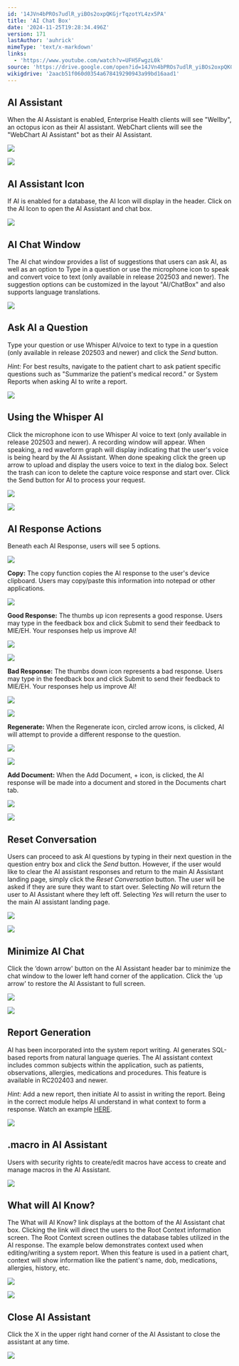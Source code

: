 ```yaml
---
id: '14JVn4bPROs7udlR_yiBOs2oxpQKGjrTqzotYL4zx5PA'
title: 'AI Chat Box'
date: '2024-11-25T19:28:34.496Z'
version: 171
lastAuthor: 'auhrick'
mimeType: 'text/x-markdown'
links:
  - 'https://www.youtube.com/watch?v=UFH5FwgzL0k'
source: 'https://drive.google.com/open?id=14JVn4bPROs7udlR_yiBOs2oxpQKGjrTqzotYL4zx5PA'
wikigdrive: '2aacb51f060d0354a678419290943a99bd16aad1'
---
```

## AI Assistant

When the AI Assistant is enabled, Enterprise Health clients will see "Wellby", an octopus icon as their AI assistant. WebChart clients will see the "WebChart AI Assistant" bot as their AI Assistant.

![](../ai-chat-box.assets/4a592aa2b27faafc5cc0b71419707283.png)

![](../ai-chat-box.assets/4c91b23b8ae8307ae3e47959ffaceddf.png)

## AI Assistant Icon

If AI is enabled for a database, the AI Icon will display in the header. Click on the AI Icon to open the AI Assistant and chat box.

![](../ai-chat-box.assets/0e350231586c47faf8f2bf2324a34811.png)

## AI Chat Window

The AI chat window provides a list of suggestions that users can ask AI, as well as an option to Type in a question or use the microphone icon to speak and convert voice to text (only available in release 202503 and newer). The suggestion options can be customized in the layout "AI/ChatBox" and also supports language translations.

![](../ai-chat-box.assets/0845d8dcd7dcc028e2c3a351071624ea.png)

## Ask AI a Question

Type your question or use Whisper AI/voice to text to type in a question (only available in release 202503 and newer) and click the *Send* button.

*Hint:* For best results, navigate to the patient chart to ask patient specific questions such as "Summarize the patient's medical record." or System Reports when asking AI to write a report.

![](../ai-chat-box.assets/7916f4979e750c449bb0f0e9de693578.png)

## Using the Whisper AI

Click the microphone icon to use Whisper AI voice to text (only available in release 202503 and newer). A recording window will appear. When speaking, a red waveform graph will display indicating that the user's voice is being heard by the AI Assistant. When done speaking click the green up arrow to upload and display the users voice to text in the dialog box. Select the trash can icon to delete the capture voice response and start over. Click the Send button for AI to process your request.

![](../ai-chat-box.assets/4c440900aa68f0027539c549ad74e261.png)

![](../ai-chat-box.assets/047369c5db95351be4a6171a1aee3e56.png)

## AI Response Actions

Beneath each AI Response, users will see 5 options.

![](../ai-chat-box.assets/39af36658f94da1c2cbe087f5a2cfb6c.png)

**Copy:** The copy function copies the AI response to the user's device clipboard. Users may copy/paste this information into notepad or other applications.

![](../ai-chat-box.assets/be3cdae8754829aeeaf1b93abd6856fe.png)

**Good Response:** The thumbs up icon represents a good response. Users may type in the feedback box and click Submit to send their feedback to MIE/EH. Your responses help us improve AI!

![](../ai-chat-box.assets/9cfa3ba2f9245298861f3f43ec326847.png)

![](../ai-chat-box.assets/e95d17e73c00e1d3d0fa58909bf03949.png)

**Bad Response:** The thumbs down icon represents a bad response. Users may type in the feedback box and click Submit to send their feedback to MIE/EH. Your responses help us improve AI!

![](../ai-chat-box.assets/6843eae04a66ddb7dea2dfd854061d94.png)

![](../ai-chat-box.assets/bc75496847f383d54c31616cb9fda092.png)

**Regenerate:** When the Regenerate icon, circled arrow icons, is clicked, AI will attempt to provide a different response to the question.

![](../ai-chat-box.assets/d8a193556eeea23a0156693f28320c60.png)

![](../ai-chat-box.assets/4cbf20ce31cdabf7faef5b9c726faf96.png)

**Add Document:** When the Add Document, + icon, is clicked, the AI response will be made into a document and stored in the Documents chart tab.

![](../ai-chat-box.assets/9d637e898ab53a4825dfac0e44847263.png)

![](../ai-chat-box.assets/ff663bd82a966eda8cc0694b7eb4f7ef.png)

## Reset Conversation

Users can proceed to ask AI questions by typing in their next question in the question entry box and click the *Send* button. However, if the user would like to clear the AI assistant responses and return to the main AI Assistant landing page, simply click the *Reset Conversation* button. The user will be asked if they are sure they want to start over. Selecting *No* will return the user to AI Assistant where they left off. Selecting *Yes* will return the user to the main AI assistant landing page.

![](../ai-chat-box.assets/dda98544b0c7b0d444c2ba04223aa4a0.png)

![](../ai-chat-box.assets/8d25cfc2b8e24d66026f1819593e760f.png)

## Minimize AI Chat

Click the ‘down arrow' button on the AI Assistant header bar to minimize the chat window to the lower left hand corner of the application. Click the ‘up arrow' to restore the AI Assistant to full screen.

![](../ai-chat-box.assets/ad884ef114d9b42a9bf12cc66ffffdcf.png)

![](../ai-chat-box.assets/a73f843f241154c2eb56579d5ae56735.png)

## Report Generation

AI has been incorporated into the system report writing. AI generates SQL-based reports from natural language queries. The AI assistant context includes common subjects within the application, such as patients, observations, allergies, medications and procedures. This feature is available in RC202403 and newer.

*Hint:* Add a new report, then initiate AI to assist in writing the report. Being in the correct module helps AI understand in what context to form a response. Watch an example [HERE](https://youtube.be/UFH5FwgzL0k).

![](../ai-chat-box.assets/f3ef7b35bc3d646d41552a34a589afa0.png)

## .macro in AI Assistant

Users with security rights to create/edit macros have access to create and manage macros in the AI Assistant.

![](../ai-chat-box.assets/b84822dc5c06790106793f63cac65312.png)

## What will AI Know?

The What will AI Know? link displays at the bottom of the AI Assistant chat box. Clicking the link will direct the users to the Root Context information screen. The Root Context screen outlines the database tables utilized in the AI response. The example below demonstrates context used when editing/writing a system report. When this feature is used in a patient chart, context will show information like the patient's name, dob, medications, allergies, history, etc.

![](../ai-chat-box.assets/6d5f6c048c852964ae487ebc2b65ba8a.png)

![](../ai-chat-box.assets/946beda48f1487c685685d050b3b591e.png)

## Close AI Assistant

Click the X in the upper right hand corner of the AI Assistant to close the assistant at any time.

![](../ai-chat-box.assets/af7576bb6f8549f35fb730ac6b555428.png)
